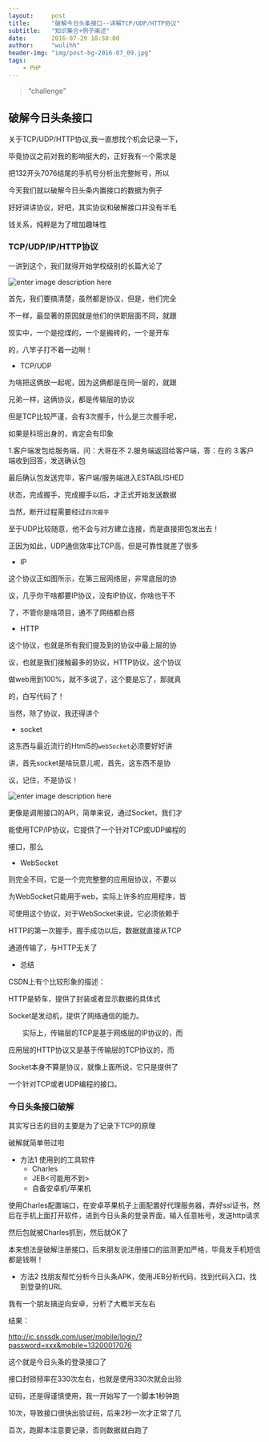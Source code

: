 ```yaml
---
layout:     post
title:      "破解今日头条接口--详解TCP/UDP/HTTP协议"
subtitle:   "知识集合+例子阐述"
date:       2016-07-29 18:50:00
author:     "wulihh"
header-img: "img/post-bg-2016-07_09.jpg"
tags:
    - PHP
---
```

> “challenge”

## 破解今日头条接口

关于TCP/UDP/HTTP协议,我一直想找个机会记录一下，

毕竟协议之前对我的影响挺大的，正好我有一个需求是

把132开头7076结尾的手机号分析出完整帐号，所以

今天我们就以破解今日头条内置接口的数据为例子

好好讲讲协议，好吧，其实协议和破解接口并没有半毛

钱关系，纯粹是为了增加趣味性

### TCP/UDP/IP/HTTP协议

一讲到这个，我们就得开始学校级别的长篇大论了

![enter image description here](http://zengrong.net/wp-content/uploads/2014/12/TCP-IP.gif)

首先，我们要搞清楚，虽然都是协议，但是，他们完全

不一样，最显著的原因就是他们的供职层面不同，就跟

现实中，一个是挖煤的，一个是搬砖的，一个是开车

的，八竿子打不着一边啊！

* TCP/UDP

为啥把这俩放一起呢，因为这俩都是在同一层的，就跟

兄弟一样，这俩协议，都是传输层的协议

但是TCP比较严谨，会有3次握手，什么是三次握手呢，

如果是科班出身的，肯定会有印象

1.客户端发包给服务端，问：大哥在不
2.服务端返回给客户端，答：在的
3.客户端收到回答，发送确认包

最后确认包发送完毕，客户端/服务端进入ESTABLISHED

状态，完成握手，完成握手以后，才正式开始发送数据

当然，断开过程需要经过`四次握手`

至于UDP比较随意，他不会与对方建立连接，而是直接把包发出去！

正因为如此，UDP通信效率比TCP高，但是可靠性就差了很多

* IP

这个协议正如图所示，在第三层网络层，非常底层的协

议，几乎你干啥都要IP协议，没有IP协议，你啥也干不

了，不管你是啥项目，通不了网络都白搭

* HTTP

这个协议，也就是所有我们提及到的协议中最上层的协

议，也就是我们接触最多的协议，HTTP协议，这个协议

做web用到100%，就不多说了，这个要是忘了，那就真

的，白写代码了！

当然，除了协议，我还得讲个

* socket

这东西与最近流行的Html5的`webSocket`必须要好好讲

讲，首先socket是啥玩意儿呢，首先，这东西不是协

议，记住，不是协议！

![enter image description here](http://zengrong.net/wp-content/uploads/2014/12/socket.gif)

更像是调用接口的API，简单来说，通过Socket，我们才

能使用TCP/IP协议，它提供了一个针对TCP或UDP编程的

接口，那么

* WebSocket

则完全不同，它是一个完完整整的应用层协议，不要以

为WebSocket只能用于web，实际上许多的应用程序，皆

可使用这个协议，对于WebSocket来说，它必须依赖于

HTTP的第一次握手，握手成功以后，数据就直接从TCP

通道传输了，与HTTP无关了

* 总结

CSDN上有个比较形象的描述：

HTTP是轿车，提供了封装或者显示数据的具体式

Socket是发动机，提供了网络通信的能力。

　　实际上，传输层的TCP是基于网络层的IP协议的，而

应用层的HTTP协议又是基于传输层的TCP协议的，而

Socket本身不算是协议，就像上面所说，它只是提供了

一个针对TCP或者UDP编程的接口。

### 今日头条接口破解

其实写日志的目的主要是为了记录下TCP的原理

破解就简单带过啦

* 方法1
	使用到的工具软件
	* Charles
	* JEB<可能用不到>
	* 自备安卓机/苹果机

使用Charles配置端口，在安卓苹果机子上面配置好代理服务器，弄好ssl证书，然后在手机上面打开软件，进到今日头条的登录界面，输入任意帐号，发送http请求

然后包就被Charles抓到，然后就OK了

本来想法是破解注册接口，后来朋友说注册接口的监测更加严格，毕竟发手机短信都是钱啊！

* 方法2
		找朋友帮忙分析今日头条APK，使用JEB分析代码，找到代码入口，找到登录的URL

 我有一个朋友搞逆向安卓，分析了大概半天左右

结果：

http://ic.snssdk.com/user/mobile/login/?password=xxx&mobile=13200017076

这个就是今日头条的登录接口了

接口封锁频率在330次左右，也就是使用330次就会出验

证码，还是得谨慎使用，我一开始写了一个脚本1秒钟跑

10次，导致接口很快出验证码，后来2秒一次才正常了几

百次，跑脚本注意要记录，否则数据就白跑了







